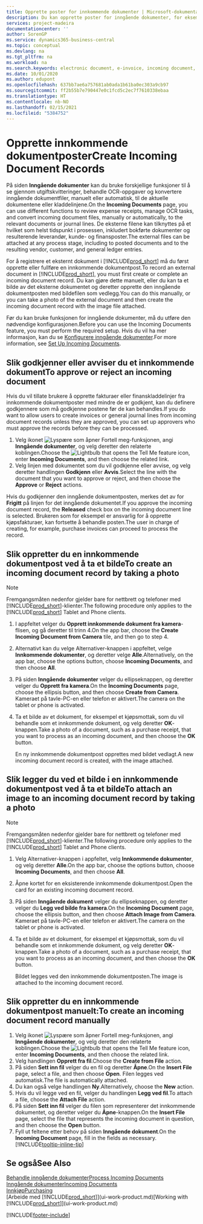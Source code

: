 ```yaml
---
title: Opprette poster for innkommende dokumenter | Microsoft-dokumentasjon
description: Du kan opprette poster for inngående dokumenter, for eksempel e-fakturaer, og behandle OCR-oppgaver, e-handel og dokumentutveksling.
services: project-madeira
documentationcenter: ''
author: SorenGP
ms.service: dynamics365-business-central
ms.topic: conceptual
ms.devlang: na
ms.tgt_pltfrm: na
ms.workload: na
ms.search.keywords: electronic document, e-invoice, incoming document, OCR, ecommerce, document exchange, import invoice
ms.date: 10/01/2020
ms.author: edupont
ms.openlocfilehash: 637bb7ae6a757681ab0ada1b61ba0ec303a9cb97
ms.sourcegitcommit: ff2b55b7e790447e0c1fcd5c2ec7f7610338ebaa
ms.translationtype: HT
ms.contentlocale: nb-NO
ms.lasthandoff: 02/15/2021
ms.locfileid: "5384752"
---
```

# <a name="create-incoming-document-records"></a><span data-ttu-id="8054b-103">Opprette innkommende dokumentposter</span><span class="sxs-lookup"><span data-stu-id="8054b-103">Create Incoming Document Records</span></span>
<span data-ttu-id="8054b-104">På siden **Inngående dokumenter** kan du bruke forskjellige funksjoner til å se gjennom utgiftskvitteringer, behandle OCR-oppgaver og konvertere inngående dokumentfiler, manuelt eller automatisk, til de aktuelle dokumentene eller kladdelinjene.</span><span class="sxs-lookup"><span data-stu-id="8054b-104">On the **Incoming Documents** page, you can use different functions to review expense receipts, manage OCR tasks, and convert incoming document files, manually or automatically, to the relevant documents or journal lines.</span></span> <span data-ttu-id="8054b-105">De eksterne filene kan tilknyttes på et hvilket som helst tidspunkt i prosessen, inkludert bokførte dokumenter og resulterende leverandør, kunde- og finansposter.</span><span class="sxs-lookup"><span data-stu-id="8054b-105">The external files can be attached at any process stage, including to posted documents and to the resulting vendor, customer, and general ledger entries.</span></span>

<span data-ttu-id="8054b-106">For å registrere et eksternt dokument i [!INCLUDE[prod_short](includes/prod_short.md)] må du først opprette eller fullføre en innkommende dokumentpost.</span><span class="sxs-lookup"><span data-stu-id="8054b-106">To record an external document in [!INCLUDE[prod_short](includes/prod_short.md)], you must first create or complete an incoming document record.</span></span> <span data-ttu-id="8054b-107">Du kan gjøre dette manuelt, eller du kan ta et bilde av det eksterne dokumentet og deretter opprette den inngående dokumentposten med bildefilen som vedlegg.</span><span class="sxs-lookup"><span data-stu-id="8054b-107">You can do this manually, or you can take a photo of the external document and then create the incoming document record with the image file attached.</span></span>

<span data-ttu-id="8054b-108">Før du kan bruke funksjonen for inngående dokumenter, må du utføre den nødvendige konfigurasjonen.</span><span class="sxs-lookup"><span data-stu-id="8054b-108">Before you can use the Incoming Documents feature, you must perform the required setup.</span></span> <span data-ttu-id="8054b-109">Hvis du vil ha mer informasjon, kan du se [Konfigurere inngående dokumenter](across-how-setup-income-documents.md).</span><span class="sxs-lookup"><span data-stu-id="8054b-109">For more information, see [Set Up Incoming Documents](across-how-setup-income-documents.md).</span></span>

## <a name="to-approve-or-reject-an-incoming-document"></a><span data-ttu-id="8054b-110">Slik godkjenner eller avviser du et innkommende dokument</span><span class="sxs-lookup"><span data-stu-id="8054b-110">To approve or reject an incoming document</span></span>
<span data-ttu-id="8054b-111">Hvis du vil tillate brukere å opprette fakturaer eller finanskladdelinjer fra innkommende dokumentposter med mindre de er godkjent, kan du definere godkjennere som må godkjenne postene før de kan behandles.</span><span class="sxs-lookup"><span data-stu-id="8054b-111">If you do want to allow users to create invoices or general journal lines from incoming document records unless they are approved, you can set up approvers who must approve the records before they can be processed.</span></span>

1. <span data-ttu-id="8054b-112">Velg ikonet ![Lyspære som åpner Fortell meg-funksjonen](media/ui-search/search_small.png "Fortell hva du vil gjøre"), angi **Inngående dokumenter**, og velg deretter den relaterte koblingen.</span><span class="sxs-lookup"><span data-stu-id="8054b-112">Choose the ![Lightbulb that opens the Tell Me feature](media/ui-search/search_small.png "Tell me what you want to do") icon, enter **Incoming Documents**, and then choose the related link.</span></span>
2. <span data-ttu-id="8054b-113">Velg linjen med dokumentet som du vil godkjenne eller avvise, og velg deretter handlingen **Godkjenn** eller **Avvis**.</span><span class="sxs-lookup"><span data-stu-id="8054b-113">Select the line with the document that you want to approve or reject, and then choose the **Approve** or **Reject** actions.</span></span>

<span data-ttu-id="8054b-114">Hvis du godkjenner den inngående dokumentposten, merkes det av for **Frigitt** på linjen for det inngående dokumentet.</span><span class="sxs-lookup"><span data-stu-id="8054b-114">If you approve the incoming document record, the **Released** check box on the incoming document line is selected.</span></span> <span data-ttu-id="8054b-115">Brukeren som for eksempel er ansvarlig for å opprette kjøpsfakturaer, kan fortsette å behandle posten.</span><span class="sxs-lookup"><span data-stu-id="8054b-115">The user in charge of creating, for example, purchase invoices can proceed to process the record.</span></span>

## <a name="to-create-an-incoming-document-record-by-taking-a-photo"></a><span data-ttu-id="8054b-116">Slik oppretter du en innkommende dokumentpost ved å ta et bilde</span><span class="sxs-lookup"><span data-stu-id="8054b-116">To create an incoming document record by taking a photo</span></span>
> [!NOTE]  
>   <span data-ttu-id="8054b-117">Fremgangsmåten nedenfor gjelder bare for nettbrett og telefoner med [!INCLUDE[prod_short](includes/prod_short.md)]-klienter.</span><span class="sxs-lookup"><span data-stu-id="8054b-117">The following procedure only applies to the [!INCLUDE[prod_short](includes/prod_short.md)] Tablet and Phone clients.</span></span>

1. <span data-ttu-id="8054b-118">I appfeltet velger du **Opprett innkommende dokument fra kamera**-flisen, og gå deretter til trinn 4.</span><span class="sxs-lookup"><span data-stu-id="8054b-118">On the app bar, choose the **Create Incoming Document from Camera** tile, and then go to step 4.</span></span>
2. <span data-ttu-id="8054b-119">Alternativt kan du velge Alternativer-knappen i appfeltet, velge **Innkommende dokumenter**, og deretter velge **Alle**.</span><span class="sxs-lookup"><span data-stu-id="8054b-119">Alternatively, on the app bar, choose the options button, choose **Incoming Documents**, and then choose **All**.</span></span>
3. <span data-ttu-id="8054b-120">På siden **Inngående dokumenter** velger du ellipseknappen, og deretter velger du **Opprett fra kamera**.</span><span class="sxs-lookup"><span data-stu-id="8054b-120">On the **Incoming Documents** page, choose the ellipsis button, and then choose **Create from Camera**.</span></span> <span data-ttu-id="8054b-121">Kameraet på tavle-PC-en eller telefon er aktivert.</span><span class="sxs-lookup"><span data-stu-id="8054b-121">The camera on the tablet or phone is activated.</span></span>
4. <span data-ttu-id="8054b-122">Ta et bilde av et dokument, for eksempel et kjøpsmottak, som du vil behandle som et innkommende dokument, og velg deretter **OK**-knappen.</span><span class="sxs-lookup"><span data-stu-id="8054b-122">Take a photo of a document, such as a purchase receipt, that you want to process as an incoming document, and then choose the **OK** button.</span></span>

    <span data-ttu-id="8054b-123">En ny innkommende dokumentpost opprettes med bildet vedlagt.</span><span class="sxs-lookup"><span data-stu-id="8054b-123">A new incoming document record is created, with the image attached.</span></span>

## <a name="to-attach-an-image-to-an-incoming-document-record-by-taking-a-photo"></a><span data-ttu-id="8054b-124">Slik legger du ved et bilde i en innkommende dokumentpost ved å ta et bilde</span><span class="sxs-lookup"><span data-stu-id="8054b-124">To attach an image to an incoming document record by taking a photo</span></span>
> [!NOTE]  
>   <span data-ttu-id="8054b-125">Fremgangsmåten nedenfor gjelder bare for nettbrett og telefoner med [!INCLUDE[prod_short](includes/prod_short.md)]-klienter.</span><span class="sxs-lookup"><span data-stu-id="8054b-125">The following procedure only applies to the [!INCLUDE[prod_short](includes/prod_short.md)] Tablet and Phone clients.</span></span>

1. <span data-ttu-id="8054b-126">Velg Alternativer-knappen i appfeltet, velg **Innkommende dokumenter**, og velg deretter **Alle**.</span><span class="sxs-lookup"><span data-stu-id="8054b-126">On the app bar, choose the options button, choose **Incoming Documents**, and then choose **All**.</span></span>
2. <span data-ttu-id="8054b-127">Åpne kortet for en eksisterende innkommende dokumentpost.</span><span class="sxs-lookup"><span data-stu-id="8054b-127">Open the card for an existing incoming document record.</span></span>
3. <span data-ttu-id="8054b-128">På siden **Inngående dokument** velger du ellipseknappen, og deretter velger du **Legg ved bilde fra kamera**.</span><span class="sxs-lookup"><span data-stu-id="8054b-128">On the **Incoming Document** page, choose the ellipsis button, and then choose **Attach Image from Camera**.</span></span> <span data-ttu-id="8054b-129">Kameraet på tavle-PC-en eller telefon er aktivert.</span><span class="sxs-lookup"><span data-stu-id="8054b-129">The camera on the tablet or phone is activated.</span></span>
4. <span data-ttu-id="8054b-130">Ta et bilde av et dokument, for eksempel et kjøpsmottak, som du vil behandle som et innkommende dokument, og velg deretter **OK**-knappen.</span><span class="sxs-lookup"><span data-stu-id="8054b-130">Take a photo of a document, such as a purchase receipt, that you want to process as an incoming document, and then choose the **OK** button.</span></span>

    <span data-ttu-id="8054b-131">Bildet legges ved den innkommende dokumentposten.</span><span class="sxs-lookup"><span data-stu-id="8054b-131">The image is attached to the incoming document record.</span></span>

## <a name="to-create-an-incoming-document-record-manually"></a><span data-ttu-id="8054b-132">Slik oppretter du en innkommende dokumentpost manuelt:</span><span class="sxs-lookup"><span data-stu-id="8054b-132">To create an incoming document record manually</span></span>
1. <span data-ttu-id="8054b-133">Velg ikonet ![Lyspære som åpner Fortell meg-funksjonen](media/ui-search/search_small.png "Fortell hva du vil gjøre"), angi **Inngående dokumenter**, og velg deretter den relaterte koblingen.</span><span class="sxs-lookup"><span data-stu-id="8054b-133">Choose the ![Lightbulb that opens the Tell Me feature](media/ui-search/search_small.png "Tell me what you want to do") icon, enter **Incoming Documents**, and then choose the related link.</span></span>
2. <span data-ttu-id="8054b-134">Velg handlingen **Opprett fra fil**.</span><span class="sxs-lookup"><span data-stu-id="8054b-134">Choose the **Create from File** action.</span></span>  
3. <span data-ttu-id="8054b-135">På siden **Sett inn fil** velger du en fil og deretter **Åpne**.</span><span class="sxs-lookup"><span data-stu-id="8054b-135">On the **Insert File** page, select a file, and then choose **Open**.</span></span> <span data-ttu-id="8054b-136">Filen legges ved automatisk.</span><span class="sxs-lookup"><span data-stu-id="8054b-136">The file is automatically attached.</span></span>
4. <span data-ttu-id="8054b-137">Du kan også velge handlingen **Ny**.</span><span class="sxs-lookup"><span data-stu-id="8054b-137">Alternatively, choose the **New** action.</span></span>
5. <span data-ttu-id="8054b-138">Hvis du vil legge ved en fil, velger du handlingen **Legg ved fil**.</span><span class="sxs-lookup"><span data-stu-id="8054b-138">To attach a file, choose the **Attach File** action.</span></span>
6. <span data-ttu-id="8054b-139">På siden **Sett inn fil** velger du filen som representerer det innkommende dokumentet, og deretter velger du **Åpne**-knappen.</span><span class="sxs-lookup"><span data-stu-id="8054b-139">On the **Insert File** page, select the file that represents the incoming document in question, and then choose the **Open** button.</span></span>
7. <span data-ttu-id="8054b-140">Fyll ut feltene etter behov på siden **Inngående dokument**.</span><span class="sxs-lookup"><span data-stu-id="8054b-140">On the **Incoming Document** page, fill in the fields as necessary.</span></span> [!INCLUDE[tooltip-inline-tip](includes/tooltip-inline-tip_md.md)]

## <a name="see-also"></a><span data-ttu-id="8054b-141">Se også</span><span class="sxs-lookup"><span data-stu-id="8054b-141">See Also</span></span>
[<span data-ttu-id="8054b-142">Behandle inngående dokumenter</span><span class="sxs-lookup"><span data-stu-id="8054b-142">Process Incoming Documents</span></span>](across-process-income-documents.md)  
[<span data-ttu-id="8054b-143">Inngående dokumenter</span><span class="sxs-lookup"><span data-stu-id="8054b-143">Incoming Documents</span></span>](across-income-documents.md)  
[<span data-ttu-id="8054b-144">Innkjøp</span><span class="sxs-lookup"><span data-stu-id="8054b-144">Purchasing</span></span>](purchasing-manage-purchasing.md)  
<span data-ttu-id="8054b-145">[Arbeide med [!INCLUDE[prod_short](includes/prod_short.md)]](ui-work-product.md)</span><span class="sxs-lookup"><span data-stu-id="8054b-145">[Working with [!INCLUDE[prod_short](includes/prod_short.md)]](ui-work-product.md)</span></span>


[!INCLUDE[footer-include](includes/footer-banner.md)]